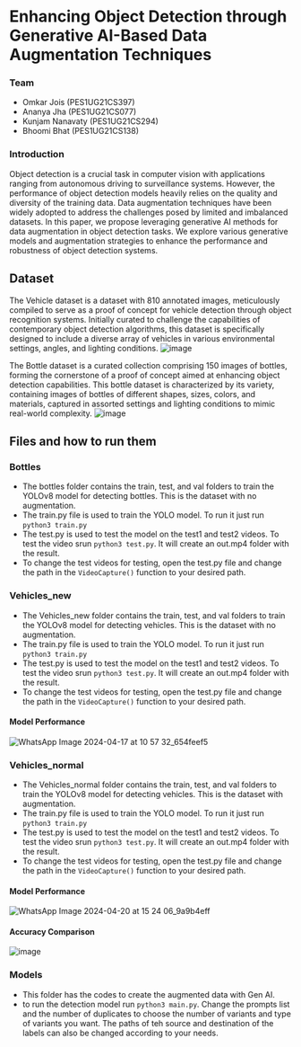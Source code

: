 # Enhancing Object Detection through Generative AI-Based Data Augmentation Techniques

### Team
- Omkar Jois (PES1UG21CS397)
- Ananya Jha (PES1UG21CS077)
- Kunjam Nanavaty (PES1UG21CS294)
- Bhoomi Bhat (PES1UG21CS138)

### Introduction
Object detection is a crucial task in computer vision with applications ranging from autonomous driving to surveillance systems. However, the performance of object detection models heavily relies on the quality and diversity of the training data. Data augmentation techniques have been widely adopted to address the challenges posed by limited and imbalanced datasets. In this paper, we propose leveraging generative AI methods for data augmentation in object detection tasks. We explore various generative models and augmentation strategies to enhance the performance and robustness of object detection systems.

## Dataset


The Vehicle dataset is a dataset with 810 annotated images, meticulously compiled to serve as a proof of concept for vehicle detection through object recognition systems. Initially curated to challenge the capabilities of contemporary object detection algorithms, this dataset is specifically designed to include a diverse array of vehicles in various environmental settings, angles, and lighting conditions.
![image](https://github.com/omkarjois/TDL_paper/assets/88605020/20e9bd88-4541-4d7d-9f72-0b7454a76126)


The Bottle dataset is  a curated collection comprising 150 images of bottles, forming the cornerstone of a proof of concept aimed at enhancing object detection capabilities. This bottle dataset is characterized by its variety, containing images of bottles of different shapes, sizes, colors, and materials, captured in assorted settings and lighting conditions to mimic real-world complexity.
![image](https://github.com/omkarjois/TDL_paper/assets/88605020/4c54c20d-c59d-46b5-bbe1-1e41874fb9e5)

## Files and how to run them
### Bottles
- The bottles folder contains the train, test, and val folders to train the YOLOv8 model for detecting bottles. This is the dataset with no augmentation.
- The train.py file is used to train the YOLO model. To run it just run ```python3 train.py```
- The test.py is used to test the model on the test1 and test2 videos. To test the video srun ```python3 test.py```. It will create an out.mp4 folder with the result.
- To change the test videos for testing, open the test.py file and change the path in the ```VideoCapture()``` function to your desired path.

### Vehicles_new
- The Vehicles_new folder contains the train, test, and val folders to train the YOLOv8 model for detecting vehicles.  This is the dataset with no augmentation.
- The train.py file is used to train the YOLO model. To run it just run ```python3 train.py```
- The test.py is used to test the model on the test1 and test2 videos. To test the video srun ```python3 test.py```. It will create an out.mp4 folder with the result.
- To change the test videos for testing, open the test.py file and change the path in the ```VideoCapture()``` function to your desired path.
#### Model Performance
![WhatsApp Image 2024-04-17 at 10 57 32_654feef5](https://github.com/omkarjois/TDL_paper/assets/88605020/ccc7da34-a1a3-49bb-bb66-36e8c4692a90)

  
### Vehicles_normal 
- The Vehicles_normal folder contains the train, test, and val folders to train the YOLOv8 model for detecting vehicles.  This is the dataset with augmentation.
- The train.py file is used to train the YOLO model. To run it just run ```python3 train.py```
- The test.py is used to test the model on the test1 and test2 videos. To test the video srun ```python3 test.py```. It will create an out.mp4 folder with the result.
- To change the test videos for testing, open the test.py file and change the path in the ```VideoCapture()``` function to your desired path.

#### Model Performance
![WhatsApp Image 2024-04-20 at 15 24 06_9a9b4eff](https://github.com/omkarjois/TDL_paper/assets/88605020/5d65b424-a161-4dc3-abf3-e06a397b9cad)

#### Accuracy Comparison
![image](https://github.com/omkarjois/TDL_paper/assets/88605020/af9bf4c7-94a4-4ed9-9718-6c8c13254938)


### Models
- This folder has the codes to create the augmented data with Gen AI.
- to run the detection model run ```python3 main.py```. Change the prompts list and the number of duplicates to choose the number of variants and type of variants you want. The paths of teh source and destination of the labels can also be changed according to your needs. 
